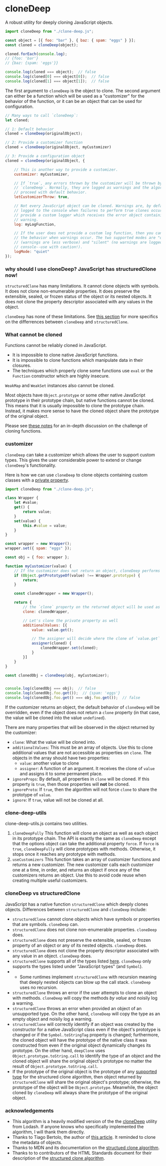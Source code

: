 # cloneDeep
A robust utility for deeply cloning JavaScript objects.

```javascript
import cloneDeep from "./clone-deep.js";

const object = [{ foo: "bar" }, { baz: { spam: "eggs" } }];
const cloned = cloneDeep(object);

cloned.forEach(console.log);
// {foo: 'bar'}
// {baz: {spam: 'eggs'}}

console.log(cloned === object);  // false
console.log(cloned[0] === object[0]);  // false
console.log(cloned[1] === object[1]);  // false
```

The first argument to `cloneDeep` is the object to clone. The second argument can either be a function which will be used as a "customizer" for the behavior of the function, or it can be an object that can be used for configuration.

```javascript
// Many ways to call `cloneDeep`:
let cloned;

// 1: Default behavior
cloned = cloneDeep(originalObject);

// 2: Provide a customizer function
cloned = cloneDeep(originalObject, myCustomizer)

// 3: Provide a configuration object
cloned = cloneDeep(originalObject, {

    // This is another way to provide a customizer.
    customizer: myCustomizer,

    // If `true`, any errors thrown by the customizer will be thrown by 
    // `cloneDeep`. Normally, they are logged as warnings and the algorithm will 
    // proceed with default behavior.
    letCustomizerThrow: true,

    // Not every JavaScript object can be cloned. Warnings are, by default, 
    // logged to the console when failures to perform true clones occur. You can 
    // provide a custom logger which receives the error object containing the 
    // warning.
    log: myLogFunction,

    // If the user does not provide a custom log function, then you can change 
    // the behavior when warnings occur. The two supported modes are "quiet" 
    // (warnings are less verbose) and "silent" (no warnings are logged to the 
    // console--use with caution!).
    logMode: "quiet"
});
```

### why should I use cloneDeep? JavaScript has structuredClone now!

`structuredClone` has many limitations. It cannot clone objects with symbols. It does not clone non-enumerable properties. It does preserve the extensible, sealed, or frozen status of the object or its nested objects. It does not clone the property descriptor associated with any values in the object.

`cloneDeep` has none of these limitations. See [this section](#cloneDeep-vs-structuredClone) for more specifics on the differrences between `cloneDeep` and `structuredClone`.


### What cannot be cloned

Functions cannot be reliably cloned in JavaScript. 
 - It is impossible to clone native JavaScript functions.
 - It is impossible to clone functions which manipulate data in their closures.
 - The techniques which properly clone some functions use `eval` or the `Function` constructor which are highly insecure.
 
`WeakMap` and `WeakSet` instances also cannot be cloned.

Most objects have `Object.prototype` or some other native JavaScript prototype in their prototype chain, but native functions cannot be cloned. This means that it is usually impossible to clone the prototype chain. Instead, it makes more sense to have the cloned object share the prototype of the original object.

Please see [these notes](https://github.com/calebmsword/javascript-notes/blob/main/deep-clone.md#deep-clone-and-functions) for an in-depth discussion on the challenge of cloning functions.

### customizer

`cloneDeep` can take a customizer which allows the user to support custom types. This gives the user considerable power to extend or change `cloneDeep`'s functionality.

Here is how we can use `cloneDeep` to clone objects containing custom classes with a [private property](https://developer.mozilla.org/en-US/docs/Web/JavaScript/Reference/Classes/Private_properties). 

```javascript
import cloneDeep from "./clone-deep.js";

class Wrapper {
    let #value;
    get() {
        return value;
    }
    set(value) {
        this.#value = value;
    }
}

const wrapper = new Wrapper();
wrapper.set({ spam: "eggs" });

const obj = { foo: wrapper };

function myCustomizer(value) {
    // If the customizer does not return an object, cloneDeep performs default behavior
    if (Object.getPrototypeOf(value) !== Wrapper.prototype) {
        return;
    }

    const clonedWrapper = new Wrapper();

    return {
        // the `clone` property on the returned object will be used as the cloned value
        clone: clonedWrapper,

        // Let's clone the private property as well
        additionalValues: [{
            value: value.get();

            // The assigner will decide where the clone of `value.get` will be stored
            assigner(cloned) {
                clonedWrapper.set(cloned);
            }
        }]
    }
}

const clonedObj = cloneDeep(obj, myCustomizer);


console.log(clonedObj === obj);  // false
console.log(clonedObj.foo.get());  // {spam: 'eggs'}
console.log(clonedObj.foo.get() === obj.foo.get());  // false
```

If the customizer returns an object, the default behavior of `cloneDeep` will be overridden, even if the object does not return a `clone` property (in that case, the value will be cloned into the value `undefined`).

There are many properties that will be observed in the object returned by the customizer:
  - `clone`: What the value will be cloned into.
  - `additionalValues`: This must be an array of objects. Use this to clone additional values that are not accessible as properties on `clone`.  The objects in the array should have two properties:
    - `value`: another value to clone
    - `assigner`: A function of an argument. It receives the clone of `value` and assigns it to some permanent place. 
  - `ignoreProps`: By default, all properties in `clone` will be cloned. If this property is `true`, then those properties will **not** be cloned.
  - `ignoreProto`: If `true`, then the algorithm will not force `clone` to share the prototype of `value`. 
  - `ignore`: If `true`, value will not be cloned at all.

### clone-deep-utils

clone-deep-utils.js contains two utilities.

 1) `cloneDeepFully` This function will clone an object as well as each object in its prototype chain. The API is exactly the same as `cloneDeep` except that the options object can take the additional property `force`. If `force` is `true`, `cloneDeepFully` will clone prototypes with methods. Otherwise, it stops once it reaches any prototype with methods.
 2) `useCustomizers` This function takes an array of customizer functions and returns a new customizer. The new customizer calls each customizer one at a time, in order, and returns an object if once any of the customizers returns an object. Use this to avoid code reuse when creating multiple useful customizers.

### cloneDeep vs structuredClone

JavaScript has a native function `structuredClone` which deeply clones objects. Differences between `structuredClone` and `cloneDeep` include:
 - `structuredClone` cannot clone objects which have symbols or properties that are symbols. `cloneDeep` can.
 - `structuredClone` does not clone non-enumerable properties. `cloneDeep` does.
 - `structuredClone` does not preserve the extensible, sealed, or frozen property of an object or any of its nested objects. `cloneDeep` does.
 - `structuredClone` does not clone the property descriptor associated with any value in an object. `cloneDeep` does.
 - `structuredClone` supports all of the types listed [here](https://developer.mozilla.org/en-US/docs/Web/API/Web_Workers_API/Structured_clone_algorithm#supported_types). `cloneDeep` only supports the types listed under "JavaScript types" (and `Symbol`).
 - - Some runtimes implement `structuredClone` with recursion meaning that deeply nested objects can blow up the call stack. `cloneDeep` uses no recursion.
 - `structuredClone` throws an error if the user attempts to clone an object with methods. `cloneDeep` will copy the methods *by value* and noisily log a warning.
 - `structuredClone` throws an error when provided an object of an unsupported type. On the other hand, `cloneDeep` will copy the type as an empty object and noisily log a warning.
 - `structuredClone` will correctly identify if an object was created by the constructor for a native JavaScript class even if the object's prototype is changed or if the `Symbol.toStringTag` property is changed; furthermore, the cloned object will have the prototype of the native class it was constructed from even if the original object dynamically changes its prototype. On the other hand, `deepClone` uses `Object.prototype.toString.call` to identify the type of an object and the cloned object will share the original object's prototype no matter the result of `Object.prototype.toString.call`.
 - If the prototype of the original object is the prototype of any [supported type](https://developer.mozilla.org/en-US/docs/Web/API/Web_Workers_API/Structured_clone_algorithm#supported_types) for the structured clone algorithm, then object returned by `structuredClone` will share the original object's prototype; otherwise, the prototype of the object will be `Object.prototype`. Meanwhile, the object cloned by `cloneDeep` will always share the prototype of the original object. 

### acknowledgements

 - This algorithm is a heavily modified version of the the [cloneDeep](https://lodash.com/docs/4.17.15#cloneDeep) utility from Lodash. If anyone knows who specifically implemented the algorithm, I will thank them directly.
 - Thanks to Tiago Bertolo, the author of [this article](https://medium.com/@tiagobertolo). It reminded to clone the metadata of objects.
 - Thanks to MDN and its documentation on the [structued clone algorithm](https://developer.mozilla.org/en-US/docs/Web/API/Web_Workers_API/Structured_clone_algorithm).
 - Thanks to to contributors of the HTML Standards document for their description of the [structured clone algorithm](https://html.spec.whatwg.org/multipage/structured-data.html#safe-passing-of-structured-data).
